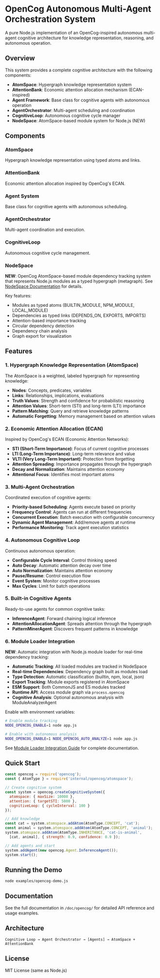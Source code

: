 # OpenCog Autonomous Multi-Agent Orchestration System

A pure Node.js implementation of an OpenCog-inspired autonomous multi-agent cognitive architecture for knowledge representation, reasoning, and autonomous operation.

## Overview

This system provides a complete cognitive architecture with the following components:

- **AtomSpace**: Hypergraph knowledge representation system
- **AttentionBank**: Economic attention allocation mechanism (ECAN-inspired)
- **Agent Framework**: Base class for cognitive agents with autonomous operation
- **AgentOrchestrator**: Multi-agent scheduling and coordination
- **CognitiveLoop**: Autonomous cognitive cycle manager
- **NodeSpace**: AtomSpace-based module system for Node.js (NEW)

## Components

### AtomSpace
Hypergraph knowledge representation using typed atoms and links.

### AttentionBank
Economic attention allocation inspired by OpenCog's ECAN.

### Agent System
Base class for cognitive agents with autonomous scheduling.

### AgentOrchestrator
Multi-agent coordination and execution.

### CognitiveLoop
Autonomous cognitive cycle management.

### NodeSpace
**NEW**: OpenCog AtomSpace-based module dependency tracking system that represents Node.js modules as a typed hypergraph (metagraph). See [NodeSpace Documentation](./NODESPACE.md) for details.

Key features:
- Modules as typed atoms (BUILTIN_MODULE, NPM_MODULE, LOCAL_MODULE)
- Dependencies as typed links (DEPENDS_ON, EXPORTS, IMPORTS)
- Attention-based importance tracking
- Circular dependency detection
- Dependency chain analysis
- Graph export for visualization

## Features

### 1. Hypergraph Knowledge Representation (AtomSpace)

The AtomSpace is a weighted, labeled hypergraph for representing knowledge:

- **Nodes**: Concepts, predicates, variables
- **Links**: Relationships, implications, evaluations
- **Truth Values**: Strength and confidence for probabilistic reasoning
- **Attention Values**: Short-term (STI) and long-term (LTI) importance
- **Pattern Matching**: Query and retrieve knowledge patterns
- **Automatic Forgetting**: Memory management based on attention values

### 2. Economic Attention Allocation (ECAN)

Inspired by OpenCog's ECAN (Economic Attention Networks):

- **STI (Short-Term Importance)**: Focus of current cognitive processes
- **LTI (Long-Term Importance)**: Long-term relevance and value
- **VLTI (Very Long-Term Important)**: Protection from forgetting
- **Attention Spreading**: Importance propagates through the hypergraph
- **Decay and Normalization**: Maintains attention economy
- **Attentional Focus**: Identifies most important atoms

### 3. Multi-Agent Orchestration

Coordinated execution of cognitive agents:

- **Priority-based Scheduling**: Agents execute based on priority
- **Frequency Control**: Agents can run at different frequencies
- **Concurrent Execution**: Batch execution with configurable concurrency
- **Dynamic Agent Management**: Add/remove agents at runtime
- **Performance Monitoring**: Track agent execution statistics

### 4. Autonomous Cognitive Loop

Continuous autonomous operation:

- **Configurable Cycle Interval**: Control thinking speed
- **Auto Decay**: Automatic attention decay over time
- **Auto Normalization**: Maintains attention economy
- **Pause/Resume**: Control execution flow
- **Event System**: Monitor cognitive processes
- **Max Cycles**: Limit for batch operations

### 5. Built-in Cognitive Agents

Ready-to-use agents for common cognitive tasks:

- **InferenceAgent**: Forward chaining logical inference
- **AttentionAllocationAgent**: Spreads attention through the hypergraph
- **PatternMinerAgent**: Discovers frequent patterns in knowledge

### 6. Module Loader Integration

**NEW**: Automatic integration with Node.js module loader for real-time dependency tracking:

- **Automatic Tracking**: All loaded modules are tracked in NodeSpace
- **Real-time Dependencies**: Dependency graph built as modules load
- **Type Detection**: Automatic classification (builtin, npm, local, json)
- **Export Tracking**: Module exports registered in AtomSpace
- **ESM Support**: Both CommonJS and ES modules tracked
- **Runtime API**: Access module graph via `process.opencog`
- **Cognitive Analysis**: Optional autonomous analysis with ModuleAnalyzerAgent

Enable with environment variables:
```bash
# Enable module tracking
NODE_OPENCOG_ENABLE=1 node app.js

# Enable with autonomous analysis
NODE_OPENCOG_ENABLE=1 NODE_OPENCOG_AUTO_ANALYZE=1 node app.js
```

See [Module Loader Integration Guide](./MODULE_LOADER_INTEGRATION.md) for complete documentation.

## Quick Start

```javascript
const opencog = require('opencog');
const { AtomType } = require('internal/opencog/atomspace');

// Create cognitive system
const system = opencog.createCognitiveSystem({
  atomspace: { maxSize: 10000 },
  attention: { targetSTI: 5000 },
  cognitiveLoop: { cycleInterval: 100 }
});

// Add knowledge
const cat = system.atomspace.addAtom(AtomType.CONCEPT, 'cat');
const animal = system.atomspace.addAtom(AtomType.CONCEPT, 'animal');
system.atomspace.addAtom(AtomType.INHERITANCE, 'cat-is-animal', 
  [cat, animal], { strength: 0.9, confidence: 0.9 });

// Add agents and start
system.addAgent(new opencog.Agent.InferenceAgent());
system.start();
```

## Running the Demo

```bash
node examples/opencog-demo.js
```

## Documentation

See the full documentation in `/doc/opencog/` for detailed API reference and usage examples.

## Architecture

```
Cognitive Loop → Agent Orchestrator → [Agents] → AtomSpace + AttentionBank
```

## License

MIT License (same as Node.js)
